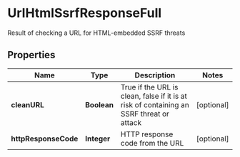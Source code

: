 

# UrlHtmlSsrfResponseFull

Result of checking a URL for HTML-embedded SSRF threats
## Properties

Name | Type | Description | Notes
------------ | ------------- | ------------- | -------------
**cleanURL** | **Boolean** | True if the URL is clean, false if it is at risk of containing an SSRF threat or attack |  [optional]
**httpResponseCode** | **Integer** | HTTP response code from the URL |  [optional]




